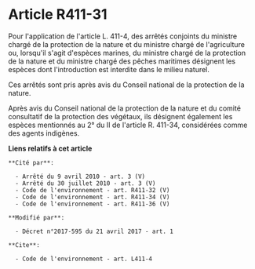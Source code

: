 # Article R411-31

Pour l'application de l'article L. 411-4, des arrêtés conjoints du ministre chargé de la protection de la nature et du
ministre chargé de l'agriculture ou, lorsqu'il s'agit d'espèces marines, du ministre chargé de la protection de la nature et
du ministre chargé des pêches maritimes désignent les espèces dont l'introduction est interdite dans le milieu naturel. 

Ces arrêtés sont pris après avis du Conseil national de la protection de la nature. 

Après avis du Conseil national de la protection de la nature et du comité consultatif de la protection des végétaux, ils
désignent également les espèces mentionnés au 2° du II de l'article R. 411-34, considérées comme des agents indigènes.

**Liens relatifs à cet article**

	**Cité par**:

	  - Arrêté du 9 avril 2010 - art. 3 (V)
	  - Arrêté du 30 juillet 2010 - art. 3 (V)
	  - Code de l'environnement - art. R411-32 (V)
	  - Code de l'environnement - art. R411-34 (V)
	  - Code de l'environnement - art. R411-36 (V)

	**Modifié par**:

	  - Décret n°2017-595 du 21 avril 2017 - art. 1

	**Cite**:

	  - Code de l'environnement - art. L411-4
